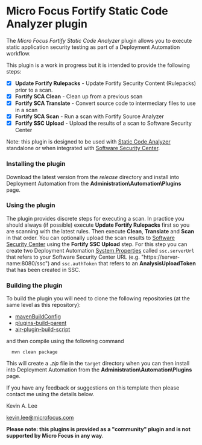 # Micro Focus Fortify Static Code Analyzer plugin

The _Micro Focus Fortify Static Code Analyzer_ plugin allows you to execute static application security 
testing as part of a Deployment Automation workflow.

This plugin is a work in progress but it is intended to provide the following steps:

* [x] **Update Fortify Rulepacks** - Update Fortify Security Content (Rulepacks) prior to a scan.
* [x] **Fortify SCA Clean** - Clean up from a previous scan
* [x] **Fortify SCA Translate** - Convert source code to intermediary files to use in a scan
* [x] **Fortify SCA Scan** - Run a scan with Fortify Source Analyzer
* [x] **Fortify SSC Upload** - Upload the results of a scan to Software Security Center  

Note: this plugin is designed to be used with [Static Code Analyzer](https://www.microfocus.com/en-us/products/static-code-analysis-sast/overview) 
standalone or when integrated with [Software Security Center](https://www.microfocus.com/en-us/products/software-security-assurance-sdlc/overview).
 
### Installing the plugin
 
Download the latest version from the _release_ directory and install into Deployment Automation from the 
**Administration\Automation\Plugins** page.

### Using the plugin

The plugin provides discrete steps for executing a scan. In practice you should always (if possible) execute 
**Update Fortify Rulepacks** first so you are scanning with the latest rules. Then execute **Clean**, **Translate**
and **Scan** in that order. You can optionally upload the scan results to [Software Security Center](https://www.microfocus.com/en-us/products/software-security-assurance-sdlc/overview)
using the **Fortify SSC Upload** step. For this step you can create two Deployment Automation 
[System Properties](http://help.serena.com/doc_center/sra/ver6_3/sda_help/sra_adm_sys_properties.html)
called `ssc.serverUrl` that refers to your Software Security Center URL (e.g. "https://server-name:8080/ssc") and
 `ssc.authToken` that refers to an **AnalysisUploadToken** that has been created in SSC.

### Building the plugin

To build the plugin you will need to clone the following repositories (at the same level as this repository):

 - [mavenBuildConfig](https://github.com/sda-community-plugins/mavenBuildConfig)
 - [plugins-build-parent](https://github.com/sda-community-plugins/plugins-build-parent)
 - [air-plugin-build-script](https://github.com/sda-community-plugins/air-plugin-build-script)
 
 and then compile using the following command
 ```
   mvn clean package
 ```  

This will create a _.zip_ file in the `target` directory when you can then install into Deployment Automation
from the **Administration\Automation\Plugins** page.

If you have any feedback or suggestions on this template then please contact me using the details below.

Kevin A. Lee

kevin.lee@microfocus.com

**Please note: this plugins is provided as a "community" plugin and is not supported by Micro Focus in any way**.
